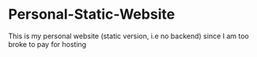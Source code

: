 # Personal-Static-Website
This is my personal website (static version, i.e no backend) since I am too broke to pay for hosting
